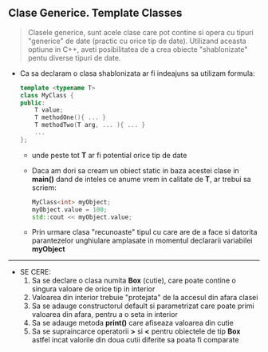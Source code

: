 ## Clase Generice. Template Classes

> Clasele generice, sunt acele clase care pot contine si opera cu tipuri "generice" de date (practic cu orice tip de date). Utilizand aceasta optiune in C++, aveti posibilitatea de a crea obiecte "shablonizate" pentu diverse tipuri de date.


* Ca sa declaram o clasa shablonizata ar fi indeajuns sa utilizam formula:
    
    ```c++
    template <typename T> 
    class MyClass { 
    public: 
        T value; 
        T methodOne(){ ... }
        T methodTwo(T arg, ... ){ ... }
        ...
    }; 
    ```
    * unde peste tot **T** ar fi potential orice tip de date

    * Daca am dori sa cream un obiect static in baza acestei clase in **main()** dand de inteles ce anume vrem in calitate de **T**, ar trebui sa scriem:
    

        ```c++
        MyClass<int> myObject;
        myObject.value = 100;
        std::cout << myObject.value;
        ```
    
    * Prin urmare clasa "recunoaste" tipul cu care are de a face si datorita parantezelor unghiulare amplasate in momentul declararii variabilei **myObject**
     
---     

* SE CERE:
  1. Sa se declare o clasa numita **Box** (cutie), care poate contine o singura valoare de orice tip in interior
  2. Valoarea din interior trebuie "protejata" de la accesul din afara clasei
  3. Sa se adauge constructorul default si parametrizat care poate primi valoarea din afara, pentru a o seta in interior
  4. Sa se adauge metoda **print()** care afiseaza valoarea din cutie
  5. Sa se supraincarce operatorii **>** si **<** pentru obiectele de tip **Box** astfel incat valorile din doua cutii diferite sa poata fi comparate   